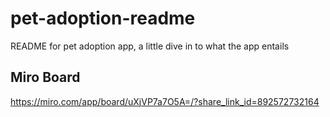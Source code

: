 # pet-adoption-readme
README for pet adoption app, a little dive in to what the app entails

## Miro Board

https://miro.com/app/board/uXjVP7a7O5A=/?share_link_id=892572732164
